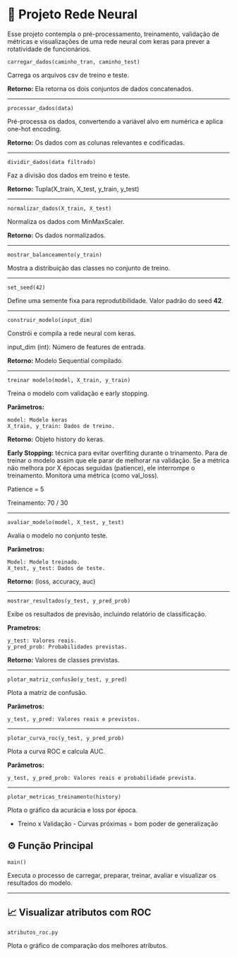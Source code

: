 
# 🤖 Projeto Rede Neural

Esse projeto contempla o pré-processamento, treinamento, validação de métricas e visualizações de uma rede neural com keras para prever a rotatividade de funcionários.

`carregar_dados(caminho_tran, caminho_test)`

Carrega os arquivos csv de treino e teste. 

**Retorno:** Ela retorna os dois conjuntos de dados concatenados.

-------

`processar_dados(data)`

Pré-processa os dados, convertendo a variável alvo em numérica e aplica one-hot encoding.

**Retorno:** Os dados com as colunas relevantes e codificadas.

-------

`dividir_dados(data filtrado)`

Faz a divisão dos dados em treino e teste.

**Retorno:** Tupla(X_train, X_test, y_train, y_test)

-------

`normalizar_dados(X_train, X_test)` 

Normaliza os dados com MinMaxScaler.

**Retorno:** Os dados normalizados.

-------

`mostrar_balanceamento(y_train)`

Mostra a distribuição das classes no conjunto de treino.

-------

`set_seed(42)`

Define uma semente fixa para reprodutibilidade.
Valor padrão do seed **42**.

-------

`construir_modelo(input_dim)`

Constrói e compila a rede neural com keras.

input_dim (int): Número de features de entrada.

**Retorno:** Modelo Sequential compilado.

-------

`treinar modelo(model, X_train, y_train)`

Treina o modelo com validação e early stopping.

**Parâmetros:**

	model: Modelo keras
	X_train, y_train: Dados de treino.
**Retorno:** Objeto history do keras.

**Early Stopping:** técnica para evitar overfiting durante o trinamento. Para de treinar o modelo assim que ele parar de melhorar na validação. 
Se a métrica não melhora por X épocas seguidas (patience), ele interrompe o treinamento. Monitora uma métrica (como val_loss).

Patience = 5

Treinamento: 70 / 30

-------

`avaliar_modelo(model, X_test, y_test)`

Avalia o modelo no conjunto teste.

**Parâmetros:**

	Model: Modelo treinado.
	X_test, y_test: Dados de teste.

**Retorno:** (loss, accuracy, auc)


-------

`mostrar_resultados(y_test, y_pred_prob)`

Exibe os resultados de previsão, incluindo relatório de classificação.

**Prametros:**

	y_test: Valores reais.
	y_pred_prob: Probabilidades previstas.

**Retorno:** Valores de classes previstas.

-------

`plotar_matriz_confusão(y_test, y_pred)`

Plota a matriz de confusão.

**Parâmetros:**

	y_test, y_pred: Valores reais e previstos.

-------

`plotar_curva_roc(y_test, y_pred_prob)`

Plota a curva ROC e calcula AUC.

**Parâmetros:**

	y_test, y_pred_prob: Valores reais e probabilidade prevista.

-------

`plotar_metricas_treinamento(history)`

Plota o gráfico da acurácia e loss por época.

* Treino x Validação - Curvas próximas = bom poder de generalização


## ⚙️ Função Principal

`main()` 

Executa o processo de carregar, preparar, treinar, avaliar e visualizar os resultados do modelo.


-------

## 📈 Visualizar atributos com ROC

`atributos_roc.py`

Plota o gráfico de comparação dos melhores atributos.

